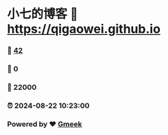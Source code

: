 # 小七的博客 :link: https://qigaowei.github.io 
### :page_facing_up: [42](https://qigaowei.github.io/tag.html) 
### :speech_balloon: 0 
### :hibiscus: 22000 
### :alarm_clock: 2024-08-22 10:23:00 
### Powered by :heart: [Gmeek](https://github.com/Meekdai/Gmeek)
